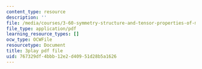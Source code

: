 ```yaml
---
content_type: resource
description: ''
file: /media/courses/3-60-symmetry-structure-and-tensor-properties-of-materials-fall-2005/767329df4bbb12e2d40951d28b5a1626_XYKEtZiierI.pdf
file_type: application/pdf
learning_resource_types: []
ocw_type: OCWFile
resourcetype: Document
title: 3play pdf file
uid: 767329df-4bbb-12e2-d409-51d28b5a1626
---
```

